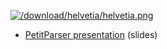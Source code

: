 [![/download/helvetia/helvetia.png](%base_url%/download/helvetia/helvetia.png)](%base_url%/research/helvetia)

- [PetitParser presentation](https://www.slideshare.net/slideshow/embed_code/7224303) (slides)